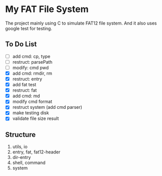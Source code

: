 # My FAT File System

The project mainly using C to simulate FAT12 file system. And it also uses google test for testing.

## To Do List

- [ ] add cmd: cp, type
- [ ] restruct: parsePath
- [ ] modify: cmd pwd
- [x] add cmd: rmdir, rm
- [x] restruct: entry
- [x] add fat test
- [x] restruct: fat
- [x] add cmd: md
- [x] modify cmd format
- [x] restruct system (add cmd parser)
- [x] make testing disk
- [x] validate file size result

## Structure

1. utils, io
2. entry, fat, fat12-header
3. dir-entry
4. shell, command
5. system
